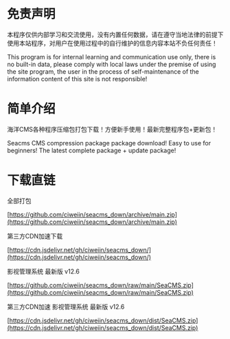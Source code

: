 # 免责声明

本程序仅供内部学习和交流使用，没有内置任何数据，请在遵守当地法律的前提下使用本站程序，对用户在使用过程中的自行维护的信息内容本站不负任何责任！

This program is for internal learning and communication use only, there is no built-in data, please comply with local laws under the premise of using the site program, the user in the process of self-maintenance of the information content of this site is not responsible!

# 简单介绍

海洋CMS各种程序压缩包打包下载！方便新手使用！最新完整程序包+更新包！

Seacms CMS compression package package download! Easy to use for beginners! The latest complete package + update package!

# 下载直链

全部打包

[https://github.com/ciweiin/seacms_down/archive/main.zip](https://github.com/ciweiin/seacms_down/archive/main.zip)


第三方CDN加速下载

[https://cdn.jsdelivr.net/gh/ciweiin/seacms_down/](https://cdn.jsdelivr.net/gh/ciweiin/seacms_down/)

影视管理系统 最新版 v12.6

[https://github.com/ciweiin/seacms_down/raw/main/SeaCMS.zip](https://github.com/ciweiin/seacms_down/raw/main/SeaCMS.zip)

第三方CDN加速 影视管理系统 最新版 v12.6

[https://cdn.jsdelivr.net/gh/ciweiin/seacms_down/dist/SeaCMS.zip](https://cdn.jsdelivr.net/gh/ciweiin/seacms_down/dist/SeaCMS.zip)

